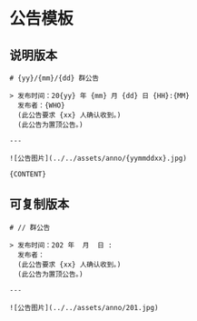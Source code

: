 # 公告模板

## 说明版本

```
# {yy}/{mm}/{dd} 群公告

> 发布时间：20{yy} 年 {mm} 月 {dd} 日 {HH}:{MM}  
  发布者：{WHO}  
  (此公告要求 {xx} 人确认收到。)  
  (此公告为置顶公告。)

---

![公告图片](../../assets/anno/{yymmddxx}.jpg)

{CONTENT}

```

## 可复制版本

```
# // 群公告

> 发布时间：202 年  月  日 :  
  发布者：  
  (此公告要求 {xx} 人确认收到。)  
  (此公告为置顶公告。)

---

![公告图片](../../assets/anno/201.jpg)



```

<!-- markdownlint-disable-file MD040 -->
